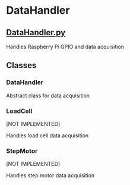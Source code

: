 <!--
 Copyright (C) 2023 Hefestus
 
 This file is part of Bolinho.
 
 Bolinho is free software: you can redistribute it and/or modify
 it under the terms of the GNU General Public License as published by
 the Free Software Foundation, either version 3 of the License, or
 (at your option) any later version.
 
 Bolinho is distributed in the hope that it will be useful,
 but WITHOUT ANY WARRANTY; without even the implied warranty of
 MERCHANTABILITY or FITNESS FOR A PARTICULAR PURPOSE.  See the
 GNU General Public License for more details.
 
 You should have received a copy of the GNU General Public License
 along with Bolinho.  If not, see <http://www.gnu.org/licenses/>.
-->

# DataHandler

## [DataHandler.py](https://github.com/HefestusTec/bolinho/blob/main/src/DataHandler.py)
Handles Raspberry Pi GPIO and data acquisition

## Classes
###  DataHandler
Abstract class for data acquisition

### LoadCell
[NOT IMPLEMENTED]

Handles load cell data acquisition

### StepMotor
[NOT IMPLEMENTED]

Handles step motor data acquisition